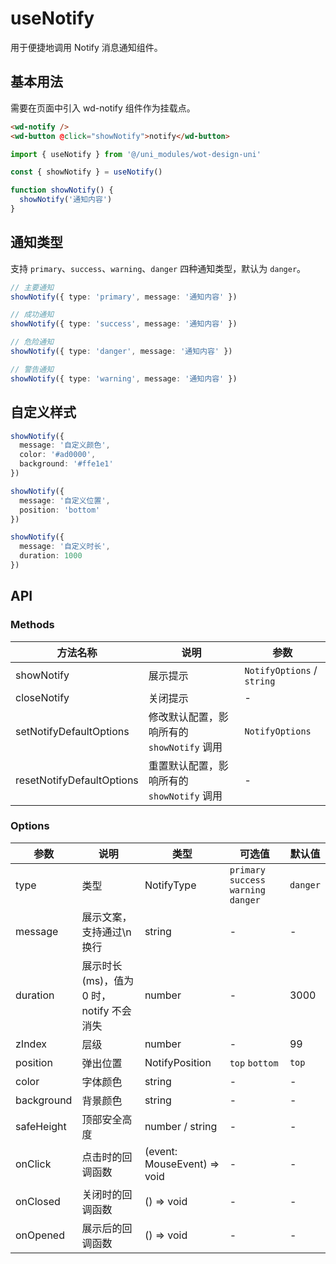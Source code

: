 # useNotify

用于便捷地调用 Notify 消息通知组件。

## 基本用法

需要在页面中引入 wd-notify 组件作为挂载点。

```html
<wd-notify />
<wd-button @click="showNotify">notify</wd-button>
```

```ts
import { useNotify } from '@/uni_modules/wot-design-uni'

const { showNotify } = useNotify()

function showNotify() {
  showNotify('通知内容')
}
```

## 通知类型

支持 `primary`、`success`、`warning`、`danger` 四种通知类型，默认为 `danger`。

```ts
// 主要通知
showNotify({ type: 'primary', message: '通知内容' })

// 成功通知
showNotify({ type: 'success', message: '通知内容' })

// 危险通知
showNotify({ type: 'danger', message: '通知内容' })

// 警告通知
showNotify({ type: 'warning', message: '通知内容' })
```

## 自定义样式

```ts
showNotify({
  message: '自定义颜色',
  color: '#ad0000',
  background: '#ffe1e1'
})

showNotify({
  message: '自定义位置',
  position: 'bottom'
})

showNotify({
  message: '自定义时长',
  duration: 1000
})
```

## API

### Methods

| 方法名称 | 说明 | 参数 | 
|---------|------|------|
| showNotify | 展示提示 | `NotifyOptions` / `string` |
| closeNotify | 关闭提示 | - |
| setNotifyDefaultOptions | 修改默认配置，影响所有的 `showNotify` 调用 | `NotifyOptions` |
| resetNotifyDefaultOptions | 重置默认配置，影响所有的 `showNotify` 调用 | - |

### Options

| 参数 | 说明 | 类型 | 可选值 | 默认值 |
|-----|------|------|--------|--------|
| type | 类型 | NotifyType | `primary` `success` `warning` `danger` | `danger` |
| message | 展示文案，支持通过\n换行 | string | - | - |
| duration | 展示时长(ms)，值为 0 时，notify 不会消失 | number | - | 3000 |
| zIndex | 层级 | number | - | 99 |
| position | 弹出位置 | NotifyPosition | `top` `bottom` | `top` |
| color | 字体颜色 | string | - | - |
| background | 背景颜色 | string | - | - |
| safeHeight | 顶部安全高度 | number / string | - | - |
| onClick | 点击时的回调函数 | (event: MouseEvent) => void | - | - |
| onClosed | 关闭时的回调函数 | () => void | - | - |
| onOpened | 展示后的回调函数 | () => void | - | - |
